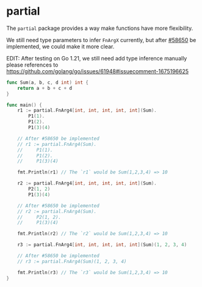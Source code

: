 # partial

The `partial` package provides a way make functions have more flexibility.

We still need type parameters to infer `FnArgX` currently,
but after [#58650](https://github.com/golang/go/issues/58650) be implemented, 
we could make it more clear.

EDIT: After testing on Go 1.21, we still need add type inference manually
please references to https://github.com/golang/go/issues/61948#issuecomment-1675196625 

```go
func Sum(a, b, c, d int) int {
    return a + b + c + d
}

func main() {
    r1 := partial.FnArg4[int, int, int, int, int](Sum).
        P1(1).
        P1(2).
        P1(3)(4)

    // After #58650 be implemented
    // r1 := partial.FnArg4(Sum).
    //     P1(1).
    //     P1(2).
    //     P1(3)(4)

    fmt.Println(r1) // The `r1` would be Sum(1,2,3,4) => 10

    r2 := partial.FnArg4[int, int, int, int, int](Sum).
        P2(1, 2)
        P1(3)(4)

    // After #58650 be implemented
    // r2 := partial.FnArg4(Sum).
    //     P2(1, 2).
    //     P1(3)(4)

    fmt.Println(r2) // The `r2` would be Sum(1,2,3,4) => 10

    r3 := partial.FnArg4[int, int, int, int, int](Sum)(1, 2, 3, 4)

    // After #58650 be implemented
    // r3 := partial.FnArg4(Sum)(1, 2, 3, 4)

    fmt.Println(r3) // The `r3` would be Sum(1,2,3,4) => 10
}
```
